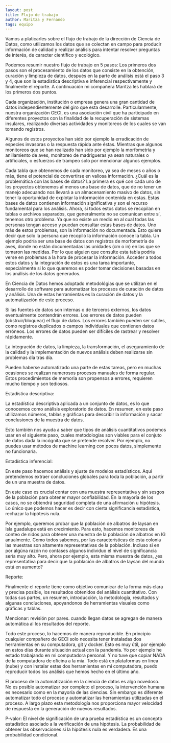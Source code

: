 ```yaml
---
layout: post
title: Flujo de trabajo
author: Maritza y Fernando
tags: equipo
---
```


Vamos a platicarles sobre el flujo de trabajo de la dirección de Ciencia de Datos, como utilizamos los datos que se colectan en campo para producir información de calidad y realizar análisis para intentar resolver preguntas de interés, de caracter científico y ecológico.

Podemos resumir nuestro flujo de trabajo en 5 pasos: Los primeros dos pasos son el procesamiento de los datos que consiste en la obtención, curación y limpieza de datos, después en la parte de análisis está el paso 3 y 4, que son la estadística descriptiva e inferencial respectivamente y finalmente el reporte. A continuación mi compañera Maritza les hablará de los primeros dos puntos.


Cada organización, institución o empresa genera una gran cantidad de datos independientemente del giro que esta desarrolle. 
Particularmente, nuestra organización GECI, es una asociación civil que ha participado en diferentes proyectos con la finalidad de la recuperación de sistemas insulares, realizando diversas actividades y monitoreos de los cuales se van tomando registros.

Algunos de estos proyectos han sido por ejemplo la erradicación de especies invasoras o la respuesta rápida ante éstas. Mientras que algunos monitoreos que se han realizado han sido por ejemplo la morfometría y anillamiento de aves, monitoreo de madrigueras ya sean naturales o artificiales, o esfuerzos de trampeo solo por mencionar algunos ejemplos.


Cada tabla que obtenemos de cada monitoreo, ya sea de meses o años o más, tiene el potencial de convertirse en valiosa información.
¿Cuál es la problemática con las bases de datos?
La primera es qué con cada uno de los proyectos obtenemos al menos una base de datos, que de no tener un manejo adecuando nos llevará a un almacenamiento masivo de datos, sin tener la oportunidad de explotar la información contenida en estas.
Estas bases de datos contienen información significativa y son el recurso fundamental para los análisis. Ahora, si todos estos datos se recopilan en tablas o archivos separados, que generalmente no se comunican entre sí, tenemos otro problema. Ya que no existe un medio en al cual todas las personas tengan acceso y puedan consultar estas bases de datos.
Uno más de estos problemas, son la información no documentada. Esto quiere decir que solo la persona que recopiló la información conoce la tabla. Un ejemplo podría ser una base de datos con registros de morfometría de aves, donde no están documentadas las unidades (cm o in) en las que se tomaron las medidas. Por lo que alguien que consulte esta tabla podría verse en problemas a la hora de procesar la información.
Acceder a todos estos datos y la integración de estos es una tarea importante, especialmente si lo que queremos es poder tomar decisiones basadas en los análisis de los datos generados.


En Ciencia de Datos hemos adoptado metodológias que se utilizan en el desarrollo de software para automatizar los procesos de curación de datos y análisis.
Una de estas herramientas es la curación de datos y la automatización de este proceso.


Si las fuentes de datos son internas o de terceros externos, los datos eventualmente contendrán errores. Los errores de datos pueden (obstruir/bloquear) el flujo de datos. Los errores también pueden ser sutiles, como registros duplicados o campos individuales que contienen datos erróneos.
Los errores de datos pueden ser difíciles de rastrear y resolver rápidamente.

La integración de datos, la limpieza, la transformación, el aseguramiento de la calidad y la implementación de nuevos análisis deben realizarse sin problemas día tras día.

Pueden haberse automatizado una parte de estas tareas, pero en muchas ocasiones se realizan numerosos procesos manuales de forma regular. Estos procedimientos de memoria son propensos a errores, requieren mucho tiempo y son tediosos.

Estadística descriptiva:

La estadística descriptiva aplicada a un conjunto de datos, es lo que conocemos como análisis exploratorio de datos. En resumen, en este paso utilizamos números, tablas y gráficas para describir la información y sacar conclusiones de la muestra de datos. 

Esto también nos ayuda a saber que tipos de análisis cuantitativos podemos usar en el siguiente paso,  cuales metodologías son viables para el conjuto de datos dada la incógnita que se pretende resolver. Por ejemplo, no puedes usar métodos de machine learning con pocos datos, simplemente no funcionaría.

Estadística inferencial:

En este paso hacemos análisis y ajuste de modelos estadísticos. Aquí pretendemos extraer concluciones globales para toda la población, a partir de un una muestra de datos.

En este caso es crucial contar con una muestra representativa y sin sesgos de la población para obtener mayor confiabilidad. En la mayoría de los casos, no se obtendrá seguridad completa de una afirmación u hipótesis. Lo único que podemos hacer es decir con cierta significancia estadística, rechazar la hipótesis nula.

Por ejemplo, queremos probar que la población de albatros de laysan en Isla guadalupe está en crecimiento. Para esto, hacemos monitoreos de conteo de nidos para obtener una muestra de la población de albatros en IG anualmente. Como todos sabemos, por las características de esta colonia las muestras son altamente representativas de la población. Incluso si en por algúna razón no contases algunos individuo el nivel de significancia sería muy alto. Pero, ahora por ejemplo, esta misma muestra de datos, ¿es representativa para decir que la población de albatros de laysan del mundo está en aumento? 

Reporte:

Finalmente el reporte tiene como objetivo comunicar de la forma más clara y precisa posible, los resultados obtenidos del análisis cuantitativo. Con todas sus partes, un resumen, introducción, la metodología, resultados y algunas concluciones, apoyandonos de herramientas visuales como gráficas y tablas.

Mencionar:
revisión por pares.
cuando llegan datos se agregan de manera automática al los resultados del reporte.

Todo este proceso, lo hacemos de manera reproducible. En principio cualquier compañero de GECI solo necesita tener instaladas dos herramientas en su computadora, git y docker. Esto es muy útil, por ejemplo en estos días durante situación actual con la pandemia. Yo por ejemplo he estado trabajando en mi computadora personal. Y no tuve que copiar NADA de la computadora de oficina a la mia. Todo está en plataformas en linea (nube) y con instalar estas dos herramientas en mi computadora, puedo reproducir todos los análisis que hemos hecho en el último año.

El proceso de la automatización en la ciencia de datos es algo novedoso. No es posible automatizar por completo el proceso, la intervención humana es necesario como en la mayoría de las ciencias. Sin embargo es diferente automatizar todo el proceso y automatizar las herramientas utilizadas en el proceso. A largo plazo esta metodología nos proporciona mayor velocidad de respuesta en la generación de nuevos resultados.

P-valor: El nivel de significación de una prueba estadística es un concepto estadístico asociado a la verificación de una hipótesis. La probabilidad de obtener las observaciones si la hipótesis nula es verdadera. Es una probabilidad condicional.

